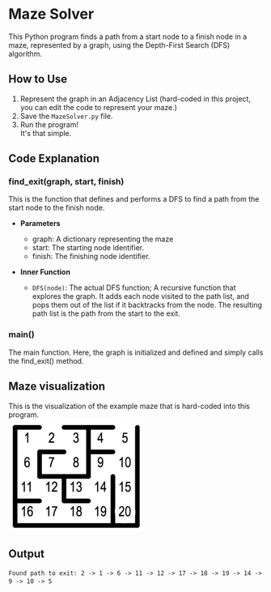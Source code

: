 # Maze Solver

This Python program finds a path from a start node to a finish node in a maze, represented by a graph, using the Depth-First Search (DFS) algorithm.

## How to Use

1. Represent the graph in an Adjacency List (hard-coded in this project, you can edit the code to represent your maze.)
2. Save the `MazeSolver.py` file.
3. Run the program!  
It's that simple.

## Code Explanation

### find_exit(graph, start, finish)

This is the function that defines and performs a DFS to find a path from the start node to the finish node.

- **Parameters**
    - graph: A dictionary representing the maze
    - start: The starting node identifier.
    - finish: The finishing node identifier.

- **Inner Function**
    - `DFS(node)`: The actual DFS function; A recursive function that explores the graph. It adds each node visited to the path list, and pops them out of the list if it backtracks from the node. The resulting path list is the path from the start to the exit.

### main()

The main function. Here, the graph is initialized and defined and simply calls the find_exit() method.

## Maze visualization
This is the visualization of the example maze that is hard-coded into this program.  
![Maze Visualization](https://github.com/Negative-Zero-Official/DFS-Maze-Solver/blob/main/MazeExample.png)

## Output
```
Found path to exit: 2 -> 1 -> 6 -> 11 -> 12 -> 17 -> 18 -> 19 -> 14 -> 9 -> 10 -> 5
```
